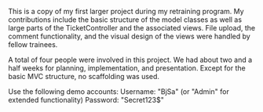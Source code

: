 This is a copy of my first larger project during my retraining program.
My contributions include the basic structure of the model classes as well as large parts of the TicketController and the associated views.
File upload, the comment functionality, and the visual design of the views were handled by fellow trainees.

A total of four people were involved in this project.
We had about two and a half weeks for planning, implementation, and presentation.
Except for the basic MVC structure, no scaffolding was used.

Use the following demo accounts:
Username: "BjSa" (or "Admin" for extended functionality)
Password: "Secret123$"
